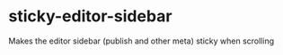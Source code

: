 sticky-editor-sidebar
=====================

Makes the editor sidebar (publish and other meta) sticky when scrolling
